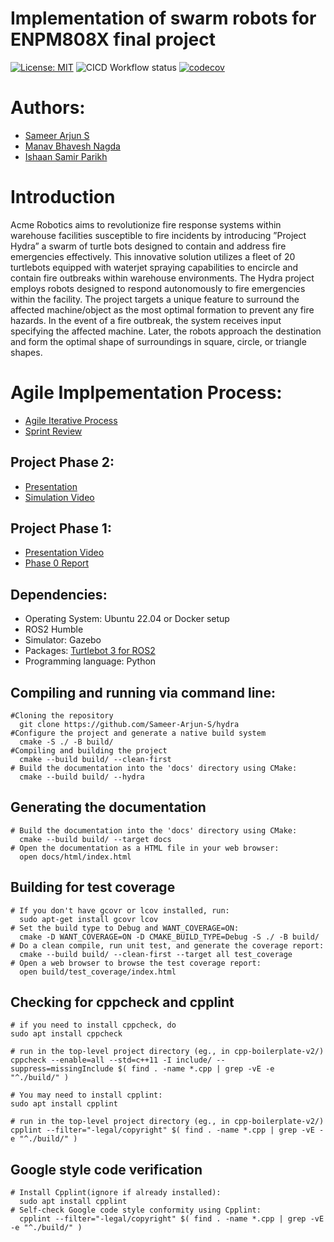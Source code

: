 # Implementation of swarm robots for ENPM808X final project
[![License: MIT](https://img.shields.io/badge/License-MIT-red.svg)](https://opensource.org/licenses/MIT)
![CICD Workflow status](https://github.com/Sameer-Arjun-S/hydra/actions/workflows/cmake.yml/badge.svg)
[![codecov](https://codecov.io/gh/Sameer-Arjun-S/hydra/branch/development_branch/graph/badge.svg)](https://codecov.io/gh/Sameer-Arjun-S/hydra)


# Authors:
- [Sameer Arjun S](https://github.com/Sameer-Arjun-S) 
- [Manav Bhavesh Nagda](https://github.com/mvboiii)
- [Ishaan Samir Parikh](https://github.com/Ishaan1810)


# Introduction
Acme Robotics aims to revolutionize fire response systems within warehouse facilities susceptible to
fire incidents by introducing ”Project Hydra” a swarm of turtle bots designed to contain
and address fire emergencies effectively. This innovative solution utilizes a fleet of 20 turtlebots equipped with
waterjet spraying capabilities to encircle and contain fire outbreaks within warehouse environments.
The Hydra project employs robots designed to respond autonomously to fire emergencies
within the facility. The project targets a unique feature to surround the affected machine/object as
the most optimal formation to prevent any fire hazards. In the event of a fire outbreak, the system
receives input specifying the affected machine. Later, the robots approach the destination and form
the optimal shape of surroundings in square, circle, or triangle shapes.

# Agile Implpementation Process:
- [Agile Iterative Process](https://docs.google.com/spreadsheets/d/1kNnjrfgtdtyvd8Hb7R8aV4-XI82XxSHm4BPfusI4Z_g/edit#gid=1106376998)
- [Sprint Review](https://docs.google.com/document/d/1fweS0_-lTLAzGLIpkdcCDKc-3AHm12xAb0H6oILBxqQ/edit)

## Project Phase 2:
- [Presentation](https://github.com/Sameer-Arjun-S/hydra/blob/development_branch/Project%20Presentation.pptx)
- [Simulation Video](https://drive.google.com/file/d/1YZUjR5J-GP5WHO1ZCvIuZEujS7tmhy7O/view?usp=drive_link)

## Project Phase 1:
- [Presentation Video](https://drive.google.com/drive/folders/1NMGBkv37AdHuSnkcF0G6__kuWJ8FNRUv?usp=drive_link)
- [Phase 0 Report](https://github.com/Sameer-Arjun-S/hydra/blob/development_branch/Phase%200%20Report.pdf)

## Dependencies:
* Operating System: Ubuntu 22.04 or Docker setup
* ROS2 Humble
* Simulator: Gazebo
* Packages: [Turtlebot 3 for ROS2](https://emanual.robotis.com/docs/en/platform/turtlebot3/quick-start/)
* Programming language: Python

## Compiling and running via command line:
```
#Cloning the repository
  git clone https://github.com/Sameer-Arjun-S/hydra 
#Configure the project and generate a native build system
  cmake -S ./ -B build/
#Compiling and building the project
  cmake --build build/ --clean-first
# Build the documentation into the 'docs' directory using CMake:
  cmake --build build/ --hydra

```
## Generating the documentation
```
# Build the documentation into the 'docs' directory using CMake:
  cmake --build build/ --target docs
# Open the documentation as a HTML file in your web browser:
  open docs/html/index.html
```
## Building for test coverage
```
# If you don't have gcovr or lcov installed, run:
  sudo apt-get install gcovr lcov
# Set the build type to Debug and WANT_COVERAGE=ON:
  cmake -D WANT_COVERAGE=ON -D CMAKE_BUILD_TYPE=Debug -S ./ -B build/
# Do a clean compile, run unit test, and generate the coverage report:
  cmake --build build/ --clean-first --target all test_coverage
# Open a web browser to browse the test coverage report:
  open build/test_coverage/index.html
```
## Checking for cppcheck and cpplint
```
# if you need to install cppcheck, do
sudo apt install cppcheck

# run in the top-level project directory (eg., in cpp-boilerplate-v2/)
cppcheck --enable=all --std=c++11 -I include/ --suppress=missingInclude $( find . -name *.cpp | grep -vE -e "^./build/" )
```
```
# You may need to install cpplint:
sudo apt install cpplint

# run in the top-level project directory (eg., in cpp-boilerplate-v2/)
cpplint --filter="-legal/copyright" $( find . -name *.cpp | grep -vE -e "^./build/" )
```

## Google style code verification
```
# Install Cpplint(ignore if already installed):
  sudo apt install cpplint
# Self-check Google code style conformity using Cpplint:
  cpplint --filter="-legal/copyright" $( find . -name *.cpp | grep -vE -e "^./build/" )
```

